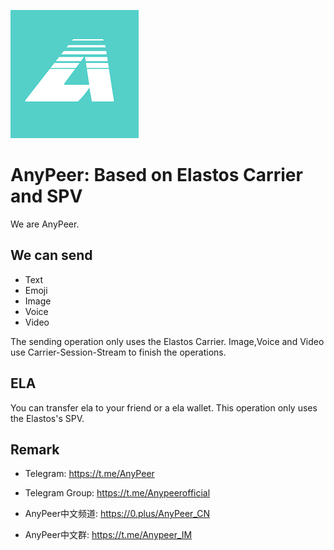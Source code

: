 ![AnyPeer](/android/app/src/main/res/mipmap-xxxhdpi/app_icon.png)

# AnyPeer: Based on Elastos Carrier and SPV
We are AnyPeer.

## We can send
* Text
* Emoji
* Image
* Voice
* Video

The sending operation only uses the Elastos Carrier. Image,Voice and Video use Carrier-Session-Stream to finish the operations.

## ELA
You can transfer ela to your friend or a ela wallet. This operation only uses the Elastos's SPV.

## Remark

* Telegram: https://t.me/AnyPeer
* Telegram Group: https://t.me/Anypeerofficial

* AnyPeer中文频道: https://0.plus/AnyPeer_CN
* AnyPeer中文群: https://t.me/Anypeer_IM

